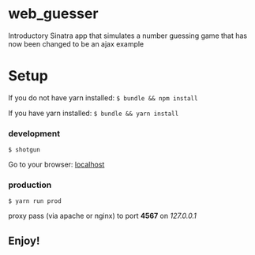 # web_guesser
Introductory Sinatra app that simulates a number guessing game that has now been changed to be an ajax example

# Setup

  If you do not have yarn installed:
  `$ bundle && npm install`

  If you have yarn installed:
  `$ bundle && yarn install`

### development

  `$ shotgun`

  Go to your browser: [localhost](http://localhost:9393)

### production

  `$ yarn run prod`

  proxy pass (via apache or nginx) to port **4567** on *127.0.0.1*

## Enjoy!

